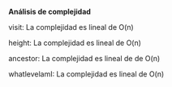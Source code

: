 **Análisis de complejidad**

visit: La complejidad es lineal de O(n)

height: La complejidad es lineal de  O(n)
  
ancestor: La complejidad es lineal de  de O(n)
  
whatlevelamI: La complejidad es lineal de  O(n)
